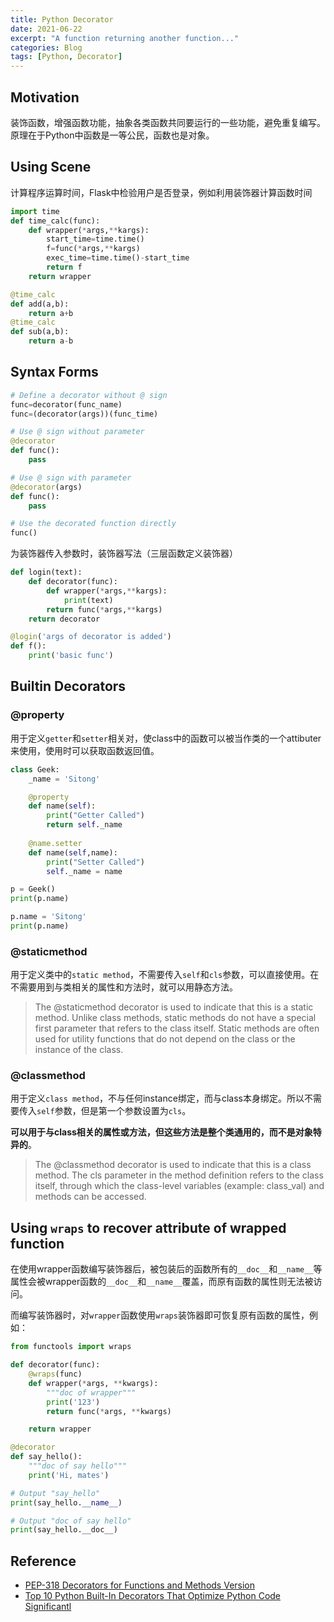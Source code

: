 ```yaml
---
title: Python Decorator
date: 2021-06-22
excerpt: "A function returning another function..."
categories: Blog
tags: [Python, Decorator]
---
```




## Motivation

装饰函数，增强函数功能，抽象各类函数共同要运行的一些功能，避免重复编写。原理在于Python中函数是一等公民，函数也是对象。

## Using Scene

计算程序运算时间，Flask中检验用户是否登录，例如利用装饰器计算函数时间

```python
import time
def time_calc(func):
    def wrapper(*args,**kargs):
        start_time=time.time()
        f=func(*args,**kargs)
        exec_time=time.time()-start_time
        return f
    return wrapper

@time_calc
def add(a,b):
    return a+b
@time_calc
def sub(a,b):
    return a-b
```

## Syntax Forms

```python
# Define a decorator without @ sign
func=decorator(func_name)
func=(decorator(args))(func_time)

# Use @ sign without parameter
@decorator
def func():
    pass

# Use @ sign with parameter
@decorator(args)
def func():
	pass

# Use the decorated function directly
func()
```

为装饰器传入参数时，装饰器写法（三层函数定义装饰器）

```python
def login(text):
	def decorator(func):
		def wrapper(*args,**kargs):
			print(text)
		return func(*args,**kargs)
	return decorator

@login('args of decorator is added')
def f():
    print('basic func')
```

## Builtin Decorators

### @property

用于定义`getter`和`setter`相关对，使class中的函数可以被当作类的一个attibuter来使用，使用时可以获取函数返回值。

```python
class Geek:
    _name = 'Sitong'

    @property
    def name(self):
        print("Getter Called")
        return self._name
    
    @name.setter
    def name(self,name):
        print("Setter Called")
        self._name = name

p = Geek()
print(p.name)

p.name = 'Sitong'
print(p.name)
```

### @staticmethod

用于定义类中的`static method`，不需要传入`self`和`cls`参数，可以直接使用。在不需要用到与类相关的属性和方法时，就可以用静态方法。

> The @staticmethod decorator is used to indicate that this is a static method. Unlike class methods, static methods do not have a special first parameter that refers to the class itself. Static methods are often used for utility functions that do not depend on the class or the instance of the class.

### @classmethod

用于定义`class method`，不与任何instance绑定，而与class本身绑定。所以不需要传入`self`参数，但是第一个参数设置为`cls`。

**可以用于与class相关的属性或方法，但这些方法是整个类通用的，而不是对象特异的**。

> The @classmethod decorator is used to indicate that this is a class method. The cls parameter in the method definition refers to the class itself, through which the class-level variables (example: class_val) and methods can be accessed. 

## Using `wraps` to recover attribute of wrapped function

在使用wrapper函数编写装饰器后，被包装后的函数所有的`__doc__`和`__name__`等属性会被wrapper函数的`__doc__`和`__name__`覆盖，而原有函数的属性则无法被访问。

而编写装饰器时，对`wrapper`函数使用`wraps`装饰器即可恢复原有函数的属性，例如：

```python
from functools import wraps

def decorator(func):
    @wraps(func)
    def wrapper(*args, **kwargs):
        """doc of wrapper"""
        print('123')
        return func(*args, **kwargs)

    return wrapper

@decorator
def say_hello():
    """doc of say hello"""
    print('Hi, mates')

# Output "say_hello"
print(say_hello.__name__)

# Output "doc of say hello"
print(say_hello.__doc__)
```

## Reference

- [PEP-318 Decorators for Functions and Methods Version](https://peps.python.org/pep-0318/)
- [Top 10 Python Built-In Decorators That Optimize Python Code Significantl](https://www.geeksforgeeks.org/top-python-built-in-decorators-that-optimize-python-code-significantly/)
